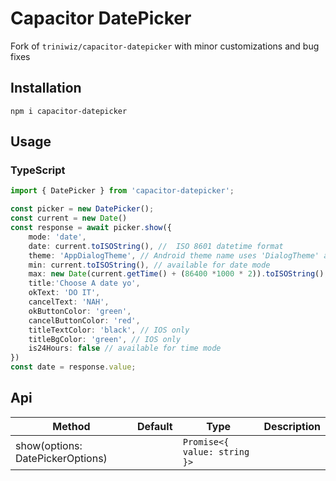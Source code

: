 # Capacitor DatePicker

Fork of `triniwiz/capacitor-datepicker` with minor customizations and bug fixes

## Installation

`npm i capacitor-datepicker`

## Usage

### TypeScript

```typescript
import { DatePicker } from 'capacitor-datepicker';

const picker = new DatePicker();
const current = new Date()
const response = await picker.show({
    mode: 'date',
    date: current.toISOString(), //  ISO 8601 datetime format
    theme: 'AppDialogTheme', // Android theme name uses 'DialogTheme' as the default,
    min: current.toISOString(), // available for date mode
    max: new Date(current.getTime() + (86400 *1000 * 2)).toISOString(), // available for date mode
    title:'Choose A date yo',
    okText: 'DO IT',
    cancelText: 'NAH',
    okButtonColor: 'green',
    cancelButtonColor: 'red',
    titleTextColor: 'black', // IOS only
    titleBgColor: 'green', // IOS only
    is24Hours: false // available for time mode
})
const date = response.value;
```

## Api

| Method                           | Default | Type                         | Description |
| -------------------------------- | ------- | ---------------------------- | ----------- |
| show(options: DatePickerOptions) |         | `Promise<{ value: string }>` |             |
